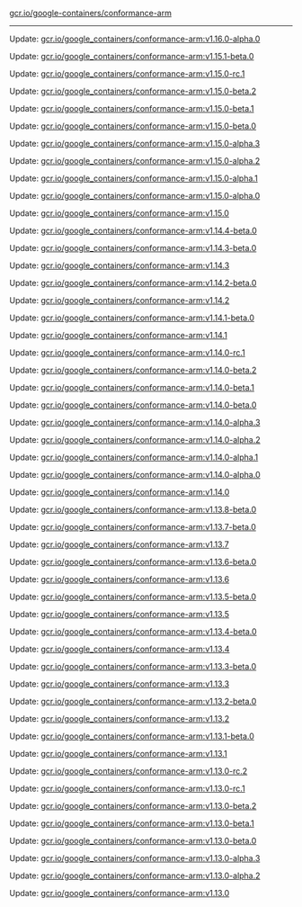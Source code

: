 [gcr.io/google-containers/conformance-arm](https://hub.docker.com/r/cruse/conformance-arm/tags/) 

----
Update: [gcr.io/google_containers/conformance-arm:v1.16.0-alpha.0](https://hub.docker.com/r/cruse/conformance-arm/tags/)

Update: [gcr.io/google_containers/conformance-arm:v1.15.1-beta.0](https://hub.docker.com/r/cruse/conformance-arm/tags/)

Update: [gcr.io/google_containers/conformance-arm:v1.15.0-rc.1](https://hub.docker.com/r/cruse/conformance-arm/tags/)

Update: [gcr.io/google_containers/conformance-arm:v1.15.0-beta.2](https://hub.docker.com/r/cruse/conformance-arm/tags/)

Update: [gcr.io/google_containers/conformance-arm:v1.15.0-beta.1](https://hub.docker.com/r/cruse/conformance-arm/tags/)

Update: [gcr.io/google_containers/conformance-arm:v1.15.0-beta.0](https://hub.docker.com/r/cruse/conformance-arm/tags/)

Update: [gcr.io/google_containers/conformance-arm:v1.15.0-alpha.3](https://hub.docker.com/r/cruse/conformance-arm/tags/)

Update: [gcr.io/google_containers/conformance-arm:v1.15.0-alpha.2](https://hub.docker.com/r/cruse/conformance-arm/tags/)

Update: [gcr.io/google_containers/conformance-arm:v1.15.0-alpha.1](https://hub.docker.com/r/cruse/conformance-arm/tags/)

Update: [gcr.io/google_containers/conformance-arm:v1.15.0-alpha.0](https://hub.docker.com/r/cruse/conformance-arm/tags/)

Update: [gcr.io/google_containers/conformance-arm:v1.15.0](https://hub.docker.com/r/cruse/conformance-arm/tags/)

Update: [gcr.io/google_containers/conformance-arm:v1.14.4-beta.0](https://hub.docker.com/r/cruse/conformance-arm/tags/)

Update: [gcr.io/google_containers/conformance-arm:v1.14.3-beta.0](https://hub.docker.com/r/cruse/conformance-arm/tags/)

Update: [gcr.io/google_containers/conformance-arm:v1.14.3](https://hub.docker.com/r/cruse/conformance-arm/tags/)

Update: [gcr.io/google_containers/conformance-arm:v1.14.2-beta.0](https://hub.docker.com/r/cruse/conformance-arm/tags/)

Update: [gcr.io/google_containers/conformance-arm:v1.14.2](https://hub.docker.com/r/cruse/conformance-arm/tags/)

Update: [gcr.io/google_containers/conformance-arm:v1.14.1-beta.0](https://hub.docker.com/r/cruse/conformance-arm/tags/)

Update: [gcr.io/google_containers/conformance-arm:v1.14.1](https://hub.docker.com/r/cruse/conformance-arm/tags/)

Update: [gcr.io/google_containers/conformance-arm:v1.14.0-rc.1](https://hub.docker.com/r/cruse/conformance-arm/tags/)

Update: [gcr.io/google_containers/conformance-arm:v1.14.0-beta.2](https://hub.docker.com/r/cruse/conformance-arm/tags/)

Update: [gcr.io/google_containers/conformance-arm:v1.14.0-beta.1](https://hub.docker.com/r/cruse/conformance-arm/tags/)

Update: [gcr.io/google_containers/conformance-arm:v1.14.0-beta.0](https://hub.docker.com/r/cruse/conformance-arm/tags/)

Update: [gcr.io/google_containers/conformance-arm:v1.14.0-alpha.3](https://hub.docker.com/r/cruse/conformance-arm/tags/)

Update: [gcr.io/google_containers/conformance-arm:v1.14.0-alpha.2](https://hub.docker.com/r/cruse/conformance-arm/tags/)

Update: [gcr.io/google_containers/conformance-arm:v1.14.0-alpha.1](https://hub.docker.com/r/cruse/conformance-arm/tags/)

Update: [gcr.io/google_containers/conformance-arm:v1.14.0-alpha.0](https://hub.docker.com/r/cruse/conformance-arm/tags/)

Update: [gcr.io/google_containers/conformance-arm:v1.14.0](https://hub.docker.com/r/cruse/conformance-arm/tags/)

Update: [gcr.io/google_containers/conformance-arm:v1.13.8-beta.0](https://hub.docker.com/r/cruse/conformance-arm/tags/)

Update: [gcr.io/google_containers/conformance-arm:v1.13.7-beta.0](https://hub.docker.com/r/cruse/conformance-arm/tags/)

Update: [gcr.io/google_containers/conformance-arm:v1.13.7](https://hub.docker.com/r/cruse/conformance-arm/tags/)

Update: [gcr.io/google_containers/conformance-arm:v1.13.6-beta.0](https://hub.docker.com/r/cruse/conformance-arm/tags/)

Update: [gcr.io/google_containers/conformance-arm:v1.13.6](https://hub.docker.com/r/cruse/conformance-arm/tags/)

Update: [gcr.io/google_containers/conformance-arm:v1.13.5-beta.0](https://hub.docker.com/r/cruse/conformance-arm/tags/)

Update: [gcr.io/google_containers/conformance-arm:v1.13.5](https://hub.docker.com/r/cruse/conformance-arm/tags/)

Update: [gcr.io/google_containers/conformance-arm:v1.13.4-beta.0](https://hub.docker.com/r/cruse/conformance-arm/tags/)

Update: [gcr.io/google_containers/conformance-arm:v1.13.4](https://hub.docker.com/r/cruse/conformance-arm/tags/)

Update: [gcr.io/google_containers/conformance-arm:v1.13.3-beta.0](https://hub.docker.com/r/cruse/conformance-arm/tags/)

Update: [gcr.io/google_containers/conformance-arm:v1.13.3](https://hub.docker.com/r/cruse/conformance-arm/tags/)

Update: [gcr.io/google_containers/conformance-arm:v1.13.2-beta.0](https://hub.docker.com/r/cruse/conformance-arm/tags/)

Update: [gcr.io/google_containers/conformance-arm:v1.13.2](https://hub.docker.com/r/cruse/conformance-arm/tags/)

Update: [gcr.io/google_containers/conformance-arm:v1.13.1-beta.0](https://hub.docker.com/r/cruse/conformance-arm/tags/)

Update: [gcr.io/google_containers/conformance-arm:v1.13.1](https://hub.docker.com/r/cruse/conformance-arm/tags/)

Update: [gcr.io/google_containers/conformance-arm:v1.13.0-rc.2](https://hub.docker.com/r/cruse/conformance-arm/tags/)

Update: [gcr.io/google_containers/conformance-arm:v1.13.0-rc.1](https://hub.docker.com/r/cruse/conformance-arm/tags/)

Update: [gcr.io/google_containers/conformance-arm:v1.13.0-beta.2](https://hub.docker.com/r/cruse/conformance-arm/tags/)

Update: [gcr.io/google_containers/conformance-arm:v1.13.0-beta.1](https://hub.docker.com/r/cruse/conformance-arm/tags/)

Update: [gcr.io/google_containers/conformance-arm:v1.13.0-beta.0](https://hub.docker.com/r/cruse/conformance-arm/tags/)

Update: [gcr.io/google_containers/conformance-arm:v1.13.0-alpha.3](https://hub.docker.com/r/cruse/conformance-arm/tags/)

Update: [gcr.io/google_containers/conformance-arm:v1.13.0-alpha.2](https://hub.docker.com/r/cruse/conformance-arm/tags/)

Update: [gcr.io/google_containers/conformance-arm:v1.13.0](https://hub.docker.com/r/cruse/conformance-arm/tags/)

